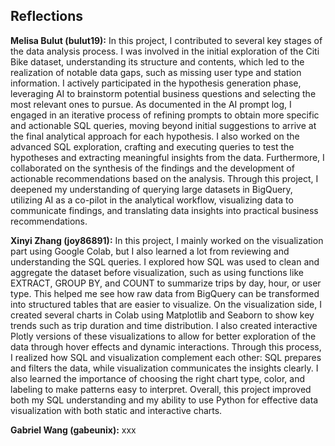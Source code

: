 ## Reflections

**Melisa Bulut (bulut19):** In this project, I contributed to several key stages of the data analysis process. I was involved in the initial exploration of the Citi Bike dataset, understanding its structure and contents, which led to the realization of notable data gaps, such as missing user type and station information. I actively participated in the hypothesis generation phase, leveraging AI to brainstorm potential business questions and selecting the most relevant ones to pursue. As documented in the AI prompt log, I engaged in an iterative process of refining prompts to obtain more specific and actionable SQL queries, moving beyond initial suggestions to arrive at the final analytical approach for each hypothesis. I also worked on the advanced SQL exploration, crafting and executing queries to test the hypotheses and extracting meaningful insights from the data. Furthermore, I collaborated on the synthesis of the findings and the development of actionable recommendations based on the analysis. Through this project, I deepened my understanding of querying large datasets in BigQuery, utilizing AI as a co-pilot in the analytical workflow, visualizing data to communicate findings, and translating data insights into practical business recommendations.

**Xinyi Zhang (joy86891):** In this project, I mainly worked on the visualization part using Google Colab, but I also learned a lot from reviewing and understanding the SQL queries. I explored how SQL was used to clean and aggregate the dataset before visualization, such as using functions like EXTRACT, GROUP BY, and COUNT to summarize trips by day, hour, or user type. This helped me see how raw data from BigQuery can be transformed into structured tables that are easier to visualize. On the visualization side, I created several charts in Colab using Matplotlib and Seaborn to show key trends such as trip duration and time distribution. I also created interactive Plotly versions of these visualizations to allow for better exploration of the data through hover effects and dynamic interactions. Through this process, I realized how SQL and visualization complement each other: SQL prepares and filters the data, while visualization communicates the insights clearly. I also learned the importance of choosing the right chart type, color, and labeling to make patterns easy to interpret. Overall, this project improved both my SQL understanding and my ability to use Python for effective data visualization with both static and interactive charts.

**Gabriel Wang (gabeunix):** xxx
